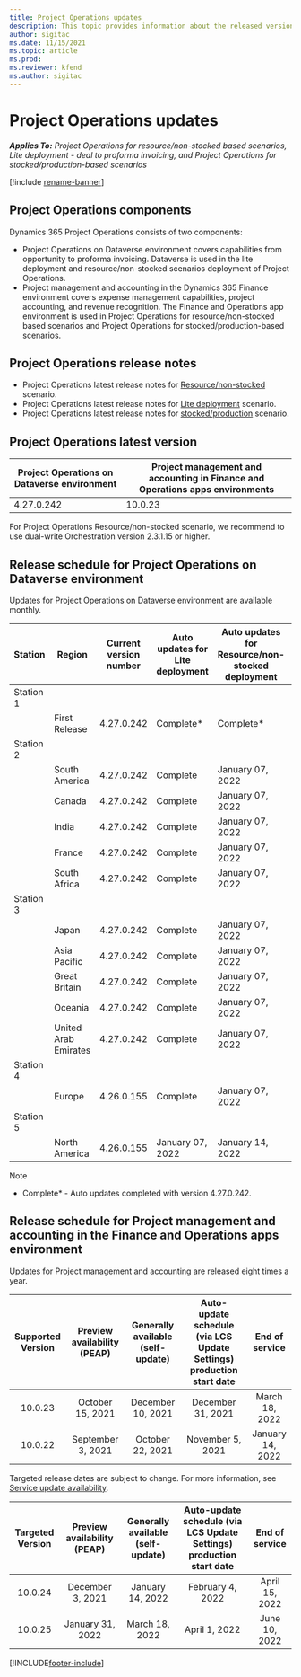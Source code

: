 ```yaml
---
title: Project Operations updates
description: This topic provides information about the released versions of Dynamics 365 Project Operations.
author: sigitac
ms.date: 11/15/2021
ms.topic: article
ms.prod:
ms.reviewer: kfend 
ms.author: sigitac
---
```


# Project Operations updates

_**Applies To:** Project Operations for resource/non-stocked based scenarios, Lite deployment - deal to proforma invoicing, and Project Operations for stocked/production-based scenarios_

[!include [rename-banner](~/includes/cc-data-platform-banner.md)]

## Project Operations components

Dynamics 365 Project Operations consists of two components:

- Project Operations on Dataverse environment covers capabilities from opportunity to proforma invoicing. Dataverse is used in the lite deployment and resource/non-stocked scenarios deployment of Project Operations.
- Project management and accounting in the Dynamics 365 Finance environment covers expense management capabilities, project accounting, and revenue recognition. The Finance and Operations app environment is used in Project Operations for resource/non-stocked based scenarios and Project Operations for stocked/production-based scenarios.

## Project Operations release notes
- Project Operations latest release notes for [Resource/non-stocked](whats-new-nov-2021-resource-based.md) scenario.
- Project Operations latest release notes for [Lite deployment](../pro/whats-new/whats-new-nov-2021-lite.md) scenario.
- Project Operations latest release notes for [stocked/production](../prod-pma/whats-new/whats-new-oct-2021-stocked.md) scenario.

## Project Operations latest version

| Project Operations on Dataverse environment | Project management and accounting in Finance and Operations apps environments | 
| --- | --- |
| 4.27.0.242 | 10.0.23 |

For Project Operations Resource/non-stocked scenario, we recommend to use dual-write Orchestration version 2.3.1.15 or higher.

## Release schedule for Project Operations on Dataverse environment

Updates for Project Operations on Dataverse environment are available monthly. 

| Station | Region | Current version number | Auto updates for Lite deployment | Auto updates for Resource/non-stocked deployment | Next version number | Next version generally available |
|-----------|-----------------------|-----------------|--------------------|---------------------|---------------------|---------------------|
| Station 1 |   &nbsp;              |    &nbsp;       | &nbsp;             |      &nbsp;         |      &nbsp;         |      &nbsp;         |
|   &nbsp;  | First Release         |  4.27.0.242     | Complete*          | Complete*           | TBD                 | January 14, 2022    |
| Station 2 |   &nbsp;              |    &nbsp;       | &nbsp;             |      &nbsp;         |      &nbsp;         |      &nbsp;         |
|   &nbsp;  | South America         |  4.27.0.242     | Complete           | January 07, 2022    | TBD                 | January 14, 2022    |
|   &nbsp;  | Canada                |  4.27.0.242     | Complete           | January 07, 2022    | TBD                 | January 14, 2022    |
|   &nbsp;  | India                 |  4.27.0.242     | Complete           | January 07, 2022    | TBD                 | January 14, 2022    |
|   &nbsp;  | France                |  4.27.0.242     | Complete           | January 07, 2022    | TBD                 | January 14, 2022    |
|   &nbsp;  | South Africa          |  4.27.0.242     | Complete           | January 07, 2022    | TBD                 | January 14, 2022    |
| Station 3 |      &nbsp;           |     &nbsp;      |     &nbsp;         |      &nbsp;         |      &nbsp;         |      &nbsp;         |
|   &nbsp;  | Japan                 |  4.27.0.242     | Complete           | January 07, 2022    | TBD                 | January 21, 2022    |
|   &nbsp;  | Asia Pacific          |  4.27.0.242     | Complete           | January 07, 2022    | TBD                 | January 21, 2022    |
|   &nbsp;  | Great Britain         |  4.27.0.242     | Complete           | January 07, 2022    | TBD                 | January 21, 2022    |
|   &nbsp;  | Oceania               |  4.27.0.242     | Complete           | January 07, 2022    | TBD                 | January 21, 2022    |
|   &nbsp;  | United Arab Emirates  |  4.27.0.242     | Complete           | January 07, 2022    | TBD                 | January 21, 2022    |
| Station 4 |     &nbsp;            |     &nbsp;      |     &nbsp;         |      &nbsp;         |      &nbsp;         |      &nbsp;         |
|   &nbsp;  | Europe                |  4.26.0.155     | Complete           | January 07, 2022    | 4.27.0.242          | January 10, 2022    |
| Station 5 |     &nbsp;            |     &nbsp;      |     &nbsp;         |      &nbsp;         |      &nbsp;         |      &nbsp;         |
|   &nbsp;  | North America         |  4.26.0.155     | January 07, 2022   | January 14, 2022    | 4.27.0.242          | January 17, 2022    |

>[!Note]
> - Complete* - Auto updates completed with version 4.27.0.242.


## Release schedule for Project management and accounting in the Finance and Operations apps environment

Updates for Project management and accounting are released eight times a year.

|Supported Version| Preview availability (PEAP) | Generally available (self-update) | Auto-update schedule (via LCS Update Settings) production start date |   End of service   |
|:---------------:|:---------------------------:|:---------------------------------:|:--------------------------------------------------------------------:|:------------------:|
|     10.0.23     |      October 15, 2021       |        December 10, 2021          |                          December 31, 2021                           | March 18, 2022     |
|     10.0.22     |      September 3, 2021      |        October 22, 2021           |                          November 5, 2021                            | January 14, 2022   |


Targeted release dates are subject to change. For more information, see [Service update availability](/dynamics365/fin-ops-core/fin-ops/get-started/public-preview-releases?toc=%2fdynamics365%2ffinance%2ftoc.json).

|Targeted Version | Preview availability (PEAP) | Generally available (self-update) | Auto-update schedule (via LCS Update Settings) production start date |   End of service   |
|:---------------:|:---------------------------:|:---------------------------------:|:--------------------------------------------------------------------:|:------------------:|
|     10.0.24     |      December 3, 2021       |        January 14, 2022           |                          February 4, 2022                            | April 15, 2022     |
|     10.0.25     |      January 31, 2022       |        March 18, 2022             |                          April 1, 2022                               | June 10, 2022      |

[!INCLUDE[footer-include](../includes/footer-banner.md)]
